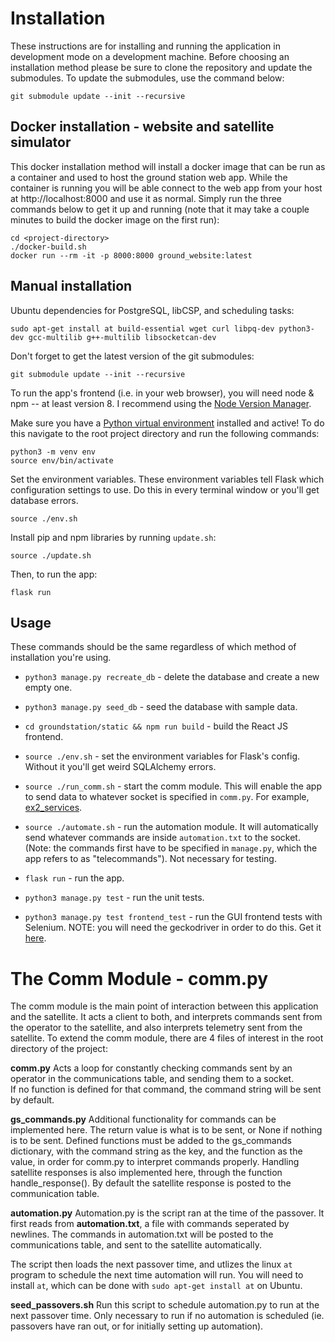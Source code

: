 # Installation

These instructions are for installing and running the application in development mode on a development machine. Before choosing an installation method please be sure to clone the repository and update the submodules. To update the submodules, use the command below:

```
git submodule update --init --recursive
```

## Docker installation - website and satellite simulator
This docker installation method will install a docker image that can be run as a container and used to host the ground station web app. While the container is running you will be able connect to the web app from your host at http://localhost:8000 and use it as normal. Simply run the three commands below to get it up and running (note that it may take a couple minutes to build the docker image on the first run):

```
cd <project-directory>
./docker-build.sh
docker run --rm -it -p 8000:8000 ground_website:latest
```

## Manual installation

Ubuntu dependencies for PostgreSQL, libCSP, and scheduling tasks:
```
sudo apt-get install at build-essential wget curl libpq-dev python3-dev gcc-multilib g++-multilib libsocketcan-dev
```

Don't forget to get the latest version of the git submodules:
```
git submodule update --init --recursive
```

To run the app's frontend (i.e. in your web browser), you will need node & npm -- at least version 8. I recommend using the [Node Version Manager](https://github.com/nvm-sh/nvm). 

Make sure you have a [Python virtual environment](https://docs.python.org/3/tutorial/venv.html) installed and active! To do this navigate to the root project directory and run the following commands:
```
python3 -m venv env
source env/bin/activate
```

Set the environment variables. These environment variables tell Flask which configuration settings to use. Do this in every terminal window or you'll get database errors.
```
source ./env.sh
```

Install pip and npm libraries by running `update.sh`:
```
source ./update.sh
```  

Then, to run the app:
```
flask run
```

## Usage

These commands should be the same regardless of which method of installation you're using.

* `python3 manage.py recreate_db` - delete the database and create a new empty one.

* `python3 manage.py seed_db` - seed the database with sample data.

* `cd groundstation/static && npm run build` - build the React JS frontend.

* `source ./env.sh` - set the environment variables for Flask's config. Without it you'll get weird SQLAlchemy errors.

* `source ./run_comm.sh` - start the comm module. This will enable the app to send data to whatever socket is specified in `comm.py`. For example, [ex2_services](https://github.com/AlbertaSat/ex2_services).

* `source ./automate.sh` - run the automation module. It will automatically send whatever commands are inside `automation.txt` to the socket. (Note: the commands first have to be specified in `manage.py`, which the app refers to as "telecommands"). Not necessary for testing.

* `flask run` - run the app.

* `python3 manage.py test` - run the unit tests.

* `python3 manage.py test frontend_test` - run the GUI frontend tests with Selenium. NOTE: you will need the geckodriver in order to do this. Get it [here](https://github.com/mozilla/geckodriver/releases).

# The Comm Module - comm.py

The comm module is the main point of interaction between this application and the satellite. It acts a client to both, and interprets commands sent from the operator to the satellite, and also interprets telemetry sent from the satellite. To extend the comm module, there are 4 files of interest in the root directory of the project:

**comm.py**
Acts a loop for constantly checking commands sent by an operator in the communications table, and sending them to a socket.  
If no function is defined for that command, the command string will be sent by default.

**gs_commands.py**
Additional functionality for commands can be implemented here. The return value is what is to be sent, or None if nothing is to be sent. Defined functions must be added to the gs_commands dictionary, with the command string as the key, and the function as the value, in order for comm.py to interpret commands properly.
Handling satellite responses is also implemented here, through the function handle_response(). By default the satellite response is posted to the communication table.

**automation.py**
Automation.py is the script ran at the time of the passover. It first reads from **automation.txt**, a file with commands seperated by newlines. The commands in automation.txt will be posted to the communications table, and sent to the satellite automatically.

The script then loads the next passover time, and utlizes the linux `at` program to schedule the next time automation will run. You will need to install `at`, which can be done with `sudo apt-get install at` on Ubuntu.

**seed_passovers.sh**
Run this script to schedule automation.py to run at the next passover time. Only necessary to run if no automation is scheduled (ie. passovers have ran out, or for initially setting up automation).
